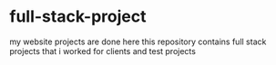 # full-stack-project
my website projects are done here
this repository contains full stack projects that i worked for clients and test projects
